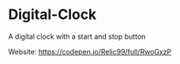 # Digital-Clock
A digital clock with a start and stop button

Website: https://codepen.io/Relic99/full/RwoGxzP
